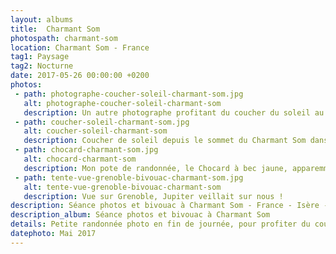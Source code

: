 ```yaml
---
layout: albums
title:  Charmant Som
photospath: charmant-som
location: Charmant Som - France
tag1: Paysage
tag2: Nocturne
date: 2017-05-26 00:00:00 +0200
photos:
 - path: photographe-coucher-soleil-charmant-som.jpg
   alt: photographe-coucher-soleil-charmant-som
   description: Un autre photographe profitant du coucher du soleil au sommet du Charmant Som.
 - path: coucher-soleil-charmant-som.jpg
   alt: coucher-soleil-charmant-som
   description: Coucher de soleil depuis le sommet du Charmant Som dans le massif de la Chartreuse.
 - path: chocard-charmant-som.jpg
   alt: chocard-charmant-som
   description: Mon pote de randonnée, le Chocard à bec jaune, apparemment il a eu du mal à me reconnaître cette fois-ci :)
 - path: tente-vue-grenoble-bivouac-charmant-som.jpg
   alt: tente-vue-grenoble-bivouac-charmant-som
   description: Vue sur Grenoble, Jupiter veillait sur nous !
description: Séance photos et bivouac à Charmant Som - France - Isère - Grenoble - Photographies
description_album: Séance photos et bivouac à Charmant Som
details: Petite randonnée photo en fin de journée, pour profiter du coucher de soleil depuis le sommet du Charmant Som. Objectif atteint avec un ciel splendide. Vient ensuite le bivouac pendant lequel j'ai pu réaliser quelques photos de ciel étoilé.
datephoto: Mai 2017
---
```


